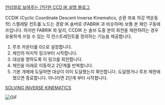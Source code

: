 
[언리얼로 보여주는 간단한 CCD IK 설명 블로그](https://3dmpengines.tistory.com/2053)

CCDIK (Cyclic Coordinate Descent Inverse Kinematics, 순환 좌표 하강 역운동학) 스켈레탈 컨트롤 노드는 경량 IK 솔버로 (FABRIK 과 비슷하며) 보통 본 체인 구동에 쓰입니다. 하지만 FABRIK 와 달리, CCDIK 는 솔브 도중 본의 회전을 제한하려는 경우 유용하게 쓰일 수 있는 각 컨스트레인트를 정의하는 기능을 제공합니다.

1. 루프 카운터를 0으로 설정합니다.
2. 체인의 마지막 링크부터 시작합니다.
3. 대상을 향하도록 이 링크를 회전합니다.
4. 체인을 아래로 이동하고 2단계를 반복합니다.
5. 기본 개체에 도달하면 대상이 이미 도달했는지 확인합니다. 도달했거나 루프 제한에 했으면 종료합니다. 아니라면 2단계 부터 시작합니다.

[SOLVING INVERSE KINEMATICS](https://disigns.wordpress.com/portfolio/solving-inverse-kinematics/)

![GIF](https://disigns.files.wordpress.com/2020/09/ccd_algo.gif?w=880)
